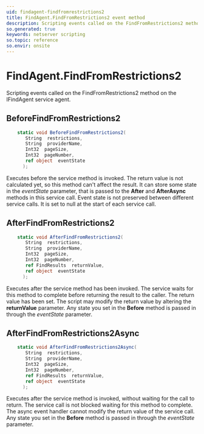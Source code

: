 ```yaml
---
uid: findagent-findfromrestrictions2
title: FindAgent.FindFromRestrictions2 event method
description: Scripting events called on the FindFromRestrictions2 method on the FindAgent service agent.
so.generated: true
keywords: netserver scripting
so.topic: reference
so.envir: onsite
---
```

# FindAgent.FindFromRestrictions2

Scripting events called on the <see cref='M:IFindAgent.FindFromRestrictions2'>FindFromRestrictions2</see> method on the <see cref='IFindAgent'>IFindAgent</see>  service agent.

## BeforeFindFromRestrictions2
```cs
    static void BeforeFindFromRestrictions2(
       String  restrictions,
       String  providerName,
       Int32  pageSize,
       Int32  pageNumber,
       ref object  eventState
      );
```
Executes before the service method is invoked.
The return value is not calculated yet, so this method can't affect the result.
It can store some state in the *eventState* parameter, that is passed to the **After** and **AfterAsync** methods in this service call.
Event state is not preserved between different service calls. It is set to null at the start of each service call.
## AfterFindFromRestrictions2
```cs
    static void AfterFindFromRestrictions2(
       String  restrictions,
       String  providerName,
       Int32  pageSize,
       Int32  pageNumber,
       ref FindResults  returnValue,
       ref object  eventState
      );
```
Executes after the service method has been invoked. The service waits for this method to complete before returning the result to the caller.
The return value has been set. The script may modify the return value by altering the **returnValue** parameter.
Any state you set in the **Before** method is passed in through the *eventState* parameter.
## AfterFindFromRestrictions2Async
```cs
    static void AfterFindFromRestrictions2Async(
       String  restrictions,
       String  providerName,
       Int32  pageSize,
       Int32  pageNumber,
       ref FindResults  returnValue,
       ref object  eventState
      );
```
Executes after the service method is invoked, without waiting for the call to return.
The service call is not blocked waiting for this method to complete.
The async event handler cannot modify the return value of the service call.
Any state you set in the **Before** method is passed in through the *eventState* parameter.

